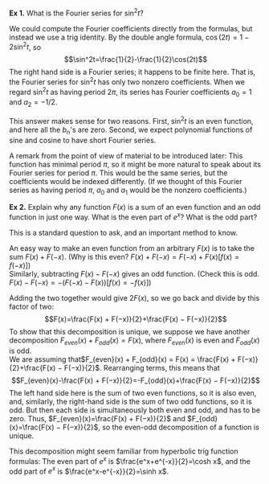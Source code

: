 **Ex 1.** What is the Fourier series for $\sin^2t$?

We could compute the Fourier coefficients directly from the formulas, but instead we use a trig identity. By the double angle formula, $\cos(2t) = 1 − 2 \sin^2t$, so
$$\sin^2t=\frac{1}{2}-\frac{1}{2}\cos(2t)$$
The right hand side is a Fourier series; it happens to be finite here. That is, the Fourier series for $\sin^2t$ has only two nonzero coefficients. When we regard $\sin^2t$ as having period $2\pi$, its series has Fourier coefficients $a_0 = 1$ and $a_2 = −1/2$.

This answer makes sense for two reasons. First, $\sin^2t$ is an even function, and here all the $b_n$'s are zero. Second, we expect polynomial functions of sine and cosine to have short Fourier series.

A remark from the point of view of material to be introduced later: This function has minimal period $\pi$, so it might be more natural to speak about its Fourier series for period $\pi$. This would be the same series, but the coefficients would be indexed differently. (If we thought of this Fourier series as having period $\pi$, $a_0$ and $a_1$ would be the nonzero coefficients.)

**Ex 2.** Explain why any function $F(x)$ is a sum of an even function and an odd function in just one way. What is the even part of $e^x$? What is the odd part?

This is a standard question to ask, and an important method to know.

An easy way to make an even function from an arbitrary $F(x)$ is to take the sum $F(x) + F(−x)$. (Why is this even? $F(x)+F(-x)=F(-x)+F(x)[f(x)=f(-x)]$)  
Similarly, subtracting $F(x) − F(−x)$ gives an odd function. (Check this is odd. $F(x) − F(−x)=-(F(-x)-F(x))[f(x)=-f(x)]$)

Adding the two together would give $2F(x)$, so we go back and divide by this factor of two:
$$F(x)=\frac{F(x) + F(−x)}{2}+\frac{F(x) − F(−x)}{2}$$
To show that this decomposition is unique, we suppose we have another decomposition $F_{even}(x) + F_{odd}(x) = F(x)$, where $F_{even}(x)$ is even and $F_{odd}(x)$ is odd.  
We are assuming that$F_{even}(x) + F_{odd}(x) = F(x) = \frac{F(x) + F(−x)}{2}+\frac{F(x) − F(−x)}{2}$. Rearranging terms, this means that
$$F_{even}(x)-\frac{F(x) + F(−x)}{2}=-F_{odd}(x)+\frac{F(x) − F(−x)}{2}$$
The left hand side here is the sum of two even functions, so it is also even, and, similarly, the right-hand side is the sum of two odd functions, so it is odd. But then each side is simultaneously both even and odd, and has to be zero.
Thus, $F_{even}(x)=\frac{F(x) + F(−x)}{2}$ and $F_{odd}(x)=\frac{F(x) − F(−x)}{2}$, so the even-odd decomposition of a function is unique.

This decomposition might seem familiar from hyperbolic trig function formulas: The even part of $e^x$ is $\frac{e^x+e^{-x}}{2}=\cosh x$, and the odd part of $e^x$ is $\frac{e^x-e^{-x}}{2}=\sinh x$.
